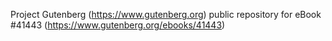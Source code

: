 Project Gutenberg (https://www.gutenberg.org) public repository for eBook #41443 (https://www.gutenberg.org/ebooks/41443)
